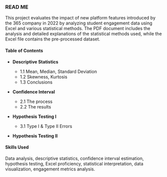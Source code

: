### READ ME

This project evaluates the impact of new platform features introduced by the 365 company in 2022 by analyzing student engagement data using Excel and various statistical methods. The PDF document includes the analysis and detailed explanations of the statistical methods used, while the Excel file contains the pre-processed dataset.

#### Table of Contents

- **Descriptive Statistics**
  - 1.1 Mean, Median, Standard Deviation
  - 1.2 Skewness, Kurtosis
  - 1.3 Conclusions

- **Confidence Interval**
  - 2.1 The process
  - 2.2 The results

- **Hypothesis Testing I**
  - 3.1 Type I & Type II Errors

- **Hypothesis Testing II**

#### Skills Used
Data analysis, descriptive statistics, confidence interval estimation, hypothesis testing, Excel proficiency, statistical interpretation, data visualization, engagement metrics analysis.
